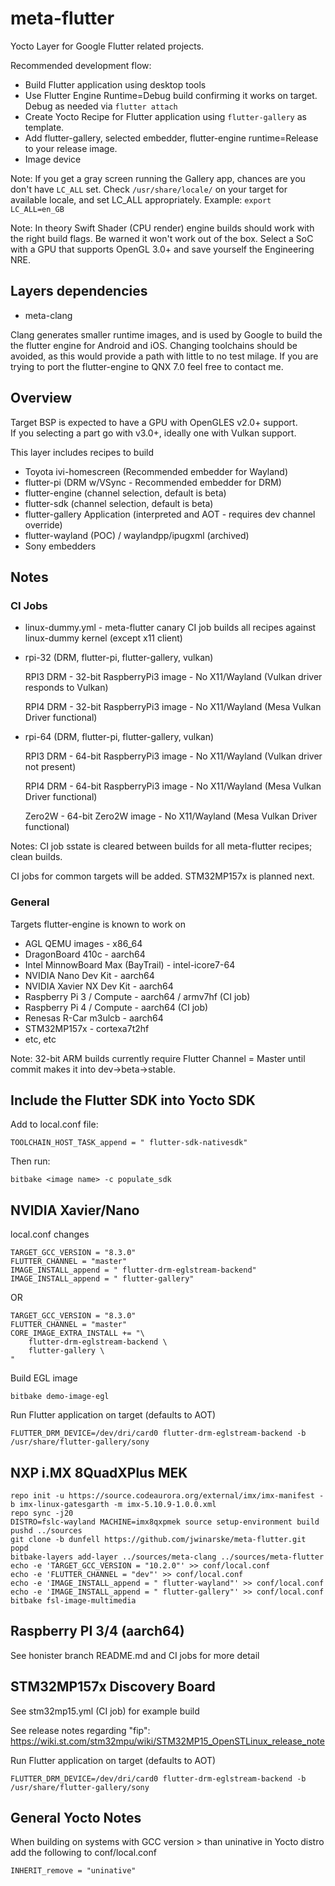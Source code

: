 # meta-flutter

Yocto Layer for Google Flutter related projects.

Recommended development flow:
* Build Flutter application using desktop tools
* Use Flutter Engine Runtime=Debug build confirming it works on target.  Debug as needed via `flutter attach`
* Create Yocto Recipe for Flutter application using `flutter-gallery` as template.
* Add flutter-gallery, selected embedder, flutter-engine runtime=Release to your release image.
* Image device

Note: If you get a gray screen running the Gallery app, chances are you don't have `LC_ALL` set.  Check `/usr/share/locale/` on your target for available locale, and set LC_ALL appropriately.  Example: `export LC_ALL=en_GB`

Note: In theory Swift Shader (CPU render) engine builds should work with the right build flags.  Be warned it won't work out of the box.  Select a SoC with a GPU that supports OpenGL 3.0+ and save yourself the Engineering NRE.

## Layers dependencies

* meta-clang

Clang generates smaller runtime images, and is used by Google to build the the flutter engine for Android and iOS.  Changing toolchains should be avoided, as this would provide a path with little to no test milage.  If you are trying to port the flutter-engine to QNX 7.0 feel free to contact me.

## Overview

Target BSP is expected to have a GPU with OpenGLES v2.0+ support.  
If you selecting a part go with v3.0+, ideally one with Vulkan support.

This layer includes recipes to build

* Toyota ivi-homescreen (Recommended embedder for Wayland)
* flutter-pi (DRM w/VSync - Recommended embedder for DRM)
* flutter-engine (channel selection, default is beta)
* flutter-sdk (channel selection, default is beta)
* flutter-gallery Application (interpreted and AOT - requires dev channel override)
* flutter-wayland (POC) / waylandpp/ipugxml (archived)
* Sony embedders

## Notes

### CI Jobs

* linux-dummy.yml - meta-flutter canary CI job builds all recipes against linux-dummy kernel (except x11 client)

* rpi-32 (DRM, flutter-pi, flutter-gallery, vulkan)

    RPI3 DRM - 32-bit RaspberryPi3 image - No X11/Wayland (Vulkan driver responds to Vulkan)

    RPI4 DRM - 32-bit RaspberryPi3 image - No X11/Wayland (Mesa Vulkan Driver functional)

* rpi-64 (DRM, flutter-pi, flutter-gallery, vulkan)

    RPI3 DRM - 64-bit RaspberryPi3 image - No X11/Wayland (Vulkan driver not present)

    RPI4 DRM - 64-bit RaspberryPi3 image - No X11/Wayland (Mesa Vulkan Driver functional)

    Zero2W - 64-bit Zero2W image - No X11/Wayland (Mesa Vulkan Driver functional)

Notes: CI job sstate is cleared between builds for all meta-flutter recipes; clean builds.

CI jobs for common targets will be added.  STM32MP157x is planned next.

### General

Targets flutter-engine is known to work on

* AGL QEMU images - x86_64
* DragonBoard 410c - aarch64
* Intel MinnowBoard Max (BayTrail) - intel-icore7-64
* NVIDIA Nano Dev Kit - aarch64
* NVIDIA Xavier NX Dev Kit - aarch64
* Raspberry Pi 3 / Compute - aarch64 / armv7hf (CI job)
* Raspberry Pi 4 / Compute - aarch64 (CI job)
* Renesas R-Car m3ulcb - aarch64
* STM32MP157x - cortexa7t2hf
* etc, etc

Note: 32-bit ARM builds currently require Flutter Channel = Master until commit makes it into dev->beta->stable.

## Include the Flutter SDK into Yocto SDK

Add to local.conf file:

    TOOLCHAIN_HOST_TASK_append = " flutter-sdk-nativesdk"

Then run:

    bitbake <image name> -c populate_sdk

## NVIDIA Xavier/Nano

local.conf changes

    TARGET_GCC_VERSION = "8.3.0"
    FLUTTER_CHANNEL = "master"
    IMAGE_INSTALL_append = " flutter-drm-eglstream-backend"
    IMAGE_INSTALL_append = " flutter-gallery"

OR

    TARGET_GCC_VERSION = "8.3.0"
    FLUTTER_CHANNEL = "master"
    CORE_IMAGE_EXTRA_INSTALL += "\
        flutter-drm-eglstream-backend \
        flutter-gallery \
    "

Build EGL image

    bitbake demo-image-egl

Run Flutter application on target (defaults to AOT)

    FLUTTER_DRM_DEVICE=/dev/dri/card0 flutter-drm-eglstream-backend -b /usr/share/flutter-gallery/sony

## NXP i.MX 8QuadXPlus MEK

```
repo init -u https://source.codeaurora.org/external/imx/imx-manifest -b imx-linux-gatesgarth -m imx-5.10.9-1.0.0.xml
repo sync -j20
DISTRO=fslc-wayland MACHINE=imx8qxpmek source setup-environment build
pushd ../sources
git clone -b dunfell https://github.com/jwinarske/meta-flutter.git
popd
bitbake-layers add-layer ../sources/meta-clang ../sources/meta-flutter
echo -e 'TARGET_GCC_VERSION = "10.2.0"' >> conf/local.conf
echo -e 'FLUTTER_CHANNEL = "dev"' >> conf/local.conf
echo -e 'IMAGE_INSTALL_append = " flutter-wayland"' >> conf/local.conf
echo -e 'IMAGE_INSTALL_append = " flutter-gallery"' >> conf/local.conf
bitbake fsl-image-multimedia
```

## Raspberry PI 3/4 (aarch64)

See honister branch README.md and CI jobs for more detail

## STM32MP157x Discovery Board

See stm32mp15.yml (CI job) for example build

See release notes regarding "fip": https://wiki.st.com/stm32mpu/wiki/STM32MP15_OpenSTLinux_release_note

Run Flutter application on target (defaults to AOT)

    FLUTTER_DRM_DEVICE=/dev/dri/card0 flutter-drm-eglstream-backend -b /usr/share/flutter-gallery/sony

## General Yocto Notes

When building on systems with GCC version > than uninative in Yocto distro add the following to conf/local.conf

    INHERIT_remove = "uninative"

